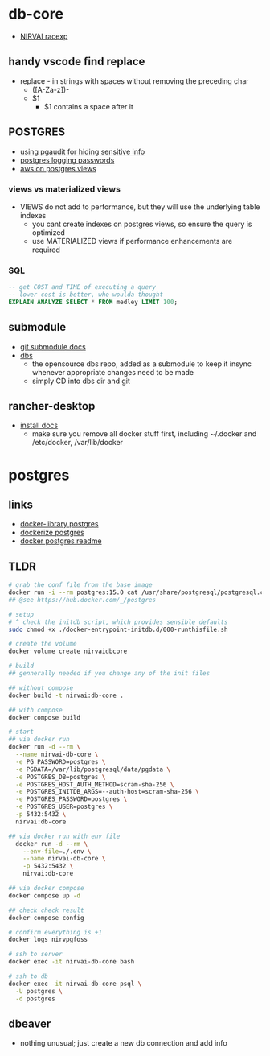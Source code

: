 # db-core

- [NIRVAI racexp](https://github.com/orgs/nirv-ai/projects/6)

## handy vscode find replace

- replace - in strings with spaces without removing the preceding char
  - ([A-Za-z])-
  - $1
    - $1 contains a space after it

## POSTGRES

- [using pgaudit for hiding sensitive info](https://scalegrid.io/blog/auditing-postgresql-using-pgaudit/)
- [postgres logging passwords](https://dba.stackexchange.com/questions/94625/how-do-i-hide-sensitive-information-like-plaintext-passwords-from-the-logs)
- [aws on postgres views](https://docs.aws.amazon.com/dms/latest/sql-server-to-aurora-postgresql-migration-playbook/chap-sql-server-aurora-pg.storage.materializedviews.html)

### views vs materialized views

- VIEWS do not add to performance, but they will use the underlying table indexes
  - you cant create indexes on postgres views, so ensure the query is optimized
  - use MATERIALIZED views if performance enhancements are required

### SQL

```sql
-- get COST and TIME of executing a query
-- lower cost is better, who woulda thought
EXPLAIN ANALYZE SELECT * FROM medley LIMIT 100;
```

## submodule

- [git submodule docs](https://git-scm.com/book/en/v2/Git-Tools-Submodules)
- [dbs](https://github.com/nirv-ai/dbs)
  - the opensource dbs repo, added as a submodule to keep it insync whenever appropriate changes need to be made
  - simply CD into dbs dir and git

## rancher-desktop

- [install docs](https://docs.rancherdesktop.io/getting-started/installation/#linux)
  - make sure you remove all docker stuff first, including ~/.docker and /etc/docker, /var/lib/docker

# postgres

## links

- [docker-library postgres](https://github.com/docker-library/postgres)
- [dockerize postgres](https://docs.docker.com/samples/postgresql_service/)
- [docker postgres readme](https://hub.docker.com/_/postgres/)

## TLDR

```sh
# grab the conf file from the base image
docker run -i --rm postgres:15.0 cat /usr/share/postgresql/postgresql.conf.sample > postgresql.conf
## @see https://hub.docker.com/_/postgres

# setup
# ^ check the initdb script, which provides sensible defaults
sudo chmod +x ./docker-entrypoint-initdb.d/000-runthisfile.sh

# create the volume
docker volume create nirvaidbcore

# build
## gennerally needed if you change any of the init files

## without compose
docker build -t nirvai:db-core .

## with compose
docker compose build

# start
## via docker run
docker run -d --rm \
  --name nirvai-db-core \
  -e PG_PASSWORD=postgres \
  -e PGDATA=/var/lib/postgresql/data/pgdata \
  -e POSTGRES_DB=postgres \
  -e POSTGRES_HOST_AUTH_METHOD=scram-sha-256 \
  -e POSTGRES_INITDB_ARGS=--auth-host=scram-sha-256 \
  -e POSTGRES_PASSWORD=postgres \
  -e POSTGRES_USER=postgres \
  -p 5432:5432 \
  nirvai:db-core

## via docker run with env file
  docker run -d --rm \
    --env-file=./.env \
    --name nirvai-db-core \
    -p 5432:5432 \
    nirvai:db-core

## via docker compose
docker compose up -d

## check check result
docker compose config

# confirm everything is +1
docker logs nirvpgfoss

# ssh to server
docker exec -it nirvai-db-core bash

# ssh to db
docker exec -it nirvai-db-core psql \
  -U postgres \
  -d postgres
```

## dbeaver

- nothing unusual; just create a new db connection and add info
